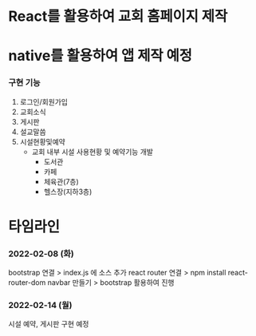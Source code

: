 # React를 활용하여 교회 홈페이지 제작
# native를 활용하여 앱 제작 예정

### 구현 기능 
1. 로그인/회원가입
2. 교회소식
3. 게시판
4. 설교말씀
5. 시설현황및예약
    - 교회 내부 시설 사용현황 및 예약기능 개발
        - 도서관
        - 카페
        - 체육관(7층)
        - 헬스장(지하3층)

# 타임라인

### 2022-02-08 (화)
bootstrap 연결 > index.js 에 소스 추가
react router 연결 > npm install react-router-dom
navbar 만들기 > bootstrap 활용하여 진행

### 2022-02-14 (월)
시설 예약, 게시판 구현 예정